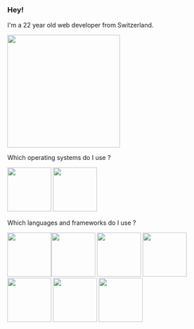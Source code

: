 ### Hey!

I'm a 22 year old web developer from Switzerland.

<img src="https://media.giphy.com/media/WUlplcMpOCEmTGBtBW/giphy.gif" width="256">

Which operating systems do I use ?

<img src="https://img.shields.io/badge/Pop!_OS-48B9C7?style=for-the-badge&logo=Pop!_OS&logoColor=white" width="100">
<img src="https://img.shields.io/badge/Windows-0078D6?style=for-the-badge&logo=windows&logoColor=white" width="100">

Which languages and frameworks do I use ?

<img src="https://img.shields.io/badge/React-20232A?style=for-the-badge&logo=react&logoColor=61DAFB" width="100"><img src="https://img.shields.io/badge/React_Native-20232A?style=for-the-badge&logo=react&logoColor=61DAFB" width="100">
<img src="https://img.shields.io/badge/TypeScript-007ACC?style=for-the-badge&logo=typescript&logoColor=white" width="100">
<img src="https://img.shields.io/badge/MySQL-00000F?style=for-the-badge&logo=mysql&logoColor=white" width="100">
<img src="https://img.shields.io/badge/C%23-239120?style=for-the-badge&logo=c-sharp&logoColor=white" width="100">
<img src="https://img.shields.io/badge/Unity-100000?style=for-the-badge&logo=unity&logoColor=white" width="100">
<img src="https://img.shields.io/badge/Python-14354C?style=for-the-badge&logo=python&logoColor=white" width="100">

